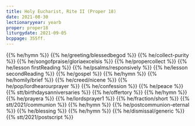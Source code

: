 ```yaml
---
title: Holy Eucharist, Rite II (Proper 18)
date: 2021-08-30
lectionaryyear: yearb
proper: proper18
liturgydate: 2021-09-05
bcppage: 355ff.
---
```

{{% he/hymn %}}
{{% he/greeting/blessedbegod %}}
{{% he/collect-purity %}}
{{% he/songofpraise/gloriaexcelsis %}}
{{% he/propercollect %}}
{{% he/lesson firstReading %}}
{{% he/psalms/responsively %}}
{{% he/lesson secondReading %}}
{{% he/gospel %}}
{{% he/hymn %}}
{{% he/homily/brief %}}
{{% he/creed/nicene %}}
{{% he/pop/lordhearourprayer %}}
{{% he/confession %}}
{{% he/peace %}}
{{% stt/birthdaysanniversaries %}}
{{% he/offertory %}}
{{% he/hymn %}}
{{% he/prayera %}}
{{% he/lordsprayer1 %}}
{{% he/fraction/short %}}
{{% stt/2021/communion %}}
{{% he/hymn %}}
{{% he/postcommunion-eternal %}}
{{% he/blessing %}}
{{% he/hymn %}}
{{% he/dismissal/generic %}}
{{% stt/2021/postscript %}}
